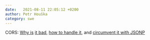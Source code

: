 ```yaml
---
date:   2021-08-11 22:05:12 +0200
author: Petr Houška
category: swe
---	
```

CORS: [Why is](https://stackoverflow.com/a/27365346/915609) [it bad](https://security.stackexchange.com/a/169749/145362), [how to handle it](https://developer.mozilla.org/en-US/docs/Web/HTTP/CORS#what_requests_use_cors), and [circumvent it with JSONP](https://en.wikipedia.org/wiki/JSONP)
